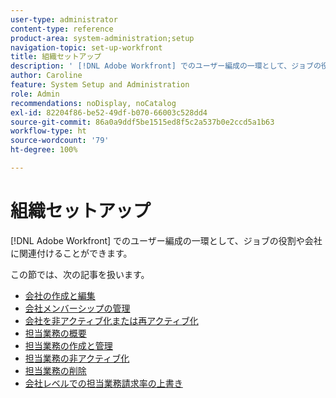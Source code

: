 ```yaml
---
user-type: administrator
content-type: reference
product-area: system-administration;setup
navigation-topic: set-up-workfront
title: 組織セットアップ
description: ' [!DNL Adobe Workfront] でのユーザー編成の一環として、ジョブの役割や会社に関連付けることができます。'
author: Caroline
feature: System Setup and Administration
role: Admin
recommendations: noDisplay, noCatalog
exl-id: 82204f86-be52-49df-b070-66003c528dd4
source-git-commit: 86a0a9ddf5be1515ed8f5c2a537b0e2ccd5a1b63
workflow-type: ht
source-wordcount: '79'
ht-degree: 100%

---
```


# 組織セットアップ

[!DNL Adobe Workfront] でのユーザー編成の一環として、ジョブの役割や会社に関連付けることができます。

この節では、次の記事を扱います。

* [会社の作成と編集](../../../administration-and-setup/set-up-workfront/organizational-setup/create-and-edit-companies.md)
* [会社メンバーシップの管理](../../../administration-and-setup/set-up-workfront/organizational-setup/manage-company-memberships.md)
* [会社を非アクティブ化または再アクティブ化](../../../administration-and-setup/set-up-workfront/organizational-setup/deactivate-a-company.md)
* [担当業務の概要](../../../administration-and-setup/set-up-workfront/organizational-setup/job-role-overview.md)
* [担当業務の作成と管理](../../../administration-and-setup/set-up-workfront/organizational-setup/create-manage-job-roles.md)
* [担当業務の非アクティブ化](../../../administration-and-setup/set-up-workfront/organizational-setup/deactivate-job-roles.md)
* [担当業務の削除](../../../administration-and-setup/set-up-workfront/organizational-setup/delete-job-roles.md)
* [会社レベルでの担当業務請求率の上書き](../../../administration-and-setup/set-up-workfront/organizational-setup/override-job-role-billing-rates-company-level.md)
